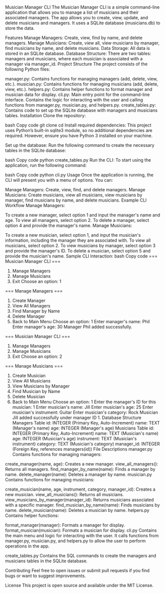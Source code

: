 Musician Manager CLI
The Musician Manager CLI is a simple command-line application that allows you to manage a list of musicians and their associated managers. The app allows you to create, view, update, and delete musicians and managers. It uses a SQLite database (musicians.db) to store the data.

Features
Manage Managers: Create, view, find by name, and delete managers.
Manage Musicians: Create, view all, view musicians by manager, find musicians by name, and delete musicians.
Data Storage: All data is stored in an SQLite database.
Database Structure: There are two tables: managers and musicians, where each musician is associated with a manager via manager_id.
Project Structure
The project consists of the following Python files:

manager.py: Contains functions for managing managers (add, delete, view, etc.).
musician.py: Contains functions for managing musicians (add, delete, view, etc.).
helpers.py: Contains helper functions to format manager and musician data for display.
cli.py: Main entry point for the command-line interface. Contains the logic for interacting with the user and calling functions from manager.py, musician.py, and helpers.py.
create_tables.py: Contains code to set up the SQLite database with managers and musicians tables.
Installation
Clone the repository:

bash
Copy code
git clone <repository-url>
cd <repository-name>
Install required dependencies: This project uses Python’s built-in sqlite3 module, so no additional dependencies are required. However, ensure you have Python 3 installed on your machine.

Set up the database: Run the following command to create the necessary tables in the SQLite database:

bash
Copy code
python create_tables.py
Run the CLI: To start using the application, run the following command:

bash
Copy code
python cli.py
Usage
Once the application is running, the CLI will present you with a menu of options. You can:

Manage Managers: Create, view, find, and delete managers.
Manage Musicians: Create musicians, view all musicians, view musicians by manager, find musicians by name, and delete musicians.
Example CLI Workflow
Manage Managers:

To create a new manager, select option 1 and input the manager's name and age.
To view all managers, select option 2.
To delete a manager, select option 4 and provide the manager's name.
Manage Musicians:

To create a new musician, select option 1, and input the musician's information, including the manager they are associated with.
To view all musicians, select option 2.
To view musicians by manager, select option 3 and provide the manager's ID.
To delete a musician, select option 5 and provide the musician's name.
Sample CLI Interaction:
bash
Copy code
=== Musician Manager CLI ===
1. Manage Managers
2. Manage Musicians
0. Exit
Choose an option: 1

=== Manage Managers ===
1. Create Manager
2. View All Managers
3. Find Manager by Name
4. Delete Manager
0. Back to Main Menu
Choose an option: 1
Enter manager's name: Phil
Enter manager's age: 30
Manager Phil added successfully.

=== Musician Manager CLI ===
1. Manage Managers
2. Manage Musicians
0. Exit
Choose an option: 2

=== Manage Musicians ===
1. Create Musician
2. View All Musicians
3. View Musicians by Manager
4. Find Musician by Name
5. Delete Musician
0. Back to Main Menu
Choose an option: 1
Enter the manager's ID for this musician: 1
Enter musician's name: Jill
Enter musician's age: 25
Enter musician's instrument: Guitar
Enter musician's category: Rock
Musician Jill added successfully under manager ID 1.
Database Structure
Managers Table
id: INTEGER (Primary Key, Auto-Increment)
name: TEXT (Manager's name)
age: INTEGER (Manager's age)
Musicians Table
id: INTEGER (Primary Key, Auto-Increment)
name: TEXT (Musician's name)
age: INTEGER (Musician's age)
instrument: TEXT (Musician's instrument)
category: TEXT (Musician's category)
manager_id: INTEGER (Foreign Key, references managers(id))
File Descriptions
manager.py
Contains functions for managing managers:

create_manager(name, age): Creates a new manager.
view_all_managers(): Returns all managers.
find_manager_by_name(name): Finds a manager by name.
delete_manager(name): Deletes a manager by name.
musician.py
Contains functions for managing musicians:

create_musician(name, age, instrument, category, manager_id): Creates a new musician.
view_all_musicians(): Returns all musicians.
view_musicians_by_manager(manager_id): Returns musicians associated with a specific manager.
find_musician_by_name(name): Finds musicians by name.
delete_musician(name): Deletes a musician by name.
helpers.py
Contains helper functions:

format_manager(manager): Formats a manager for display.
format_musician(musician): Formats a musician for display.
cli.py
Contains the main menu and logic for interacting with the user. It calls functions from manager.py, musician.py, and helpers.py to allow the user to perform operations in the app.

create_tables.py
Contains the SQL commands to create the managers and musicians tables in the SQLite database.

Contributing
Feel free to open issues or submit pull requests if you find bugs or want to suggest improvements.

License
This project is open source and available under the MIT License.